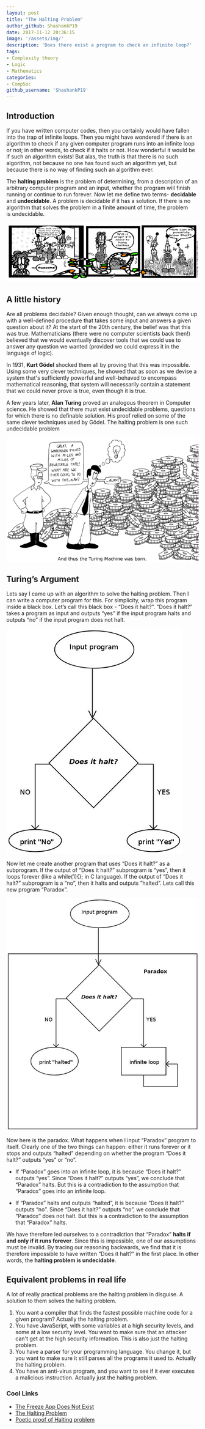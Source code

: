 ```yaml
---
layout: post
title: "The Halting Problem"
author_github: ShashankP19
date: 2017-11-12 20:36:15
image: '/assets/img/'
description: 'Does there exist a program to check an infinite loop?'
tags:
- Complexity theory
- Logic
- Mathematics
categories:
- CompSoc
github_username: 'ShashankP19'
---
```


## Introduction

If you have written computer codes, then you certainly would have fallen into the trap of infinite loops. Then you might have wondered if there is an algorithm to check if any given computer program runs into an infinite loop or not; in other words, to check if it halts or not. How wonderful it would be if such an algorithm exists! But alas, the truth is that there is no such algorithm, not because no one has found such an algorithm yet, but because there is no way of finding such an algorithm ever. 
 
The **halting problem** is the problem of determining, from a description of an arbitrary computer program and an input, whether the program will finish running or continue to run forever. Now let me define two terms- **decidable** and **undecidable**. A problem is decidable if it has a solution. If there is no algorithm that solves the problem in a finite amount of time, the problem is undecidable. 

![Halting-problem](/blog/assets/img/the-halting-problem/halting-problem.png)

## A little history

Are all problems decidable? Given enough thought, can we always come up with a well-defined procedure that takes some input and answers a given question about it? At the start of the 20th century, the belief was that this was true. Mathematicians (there were no computer scientists back then!) believed that we would eventually discover tools that we could use to answer any question we wanted (provided we could express it in the language of logic).

In 1931, **Kurt Gödel** shocked them all by proving that this was impossible. Using some very clever techniques, he showed that as soon as we devise a system that's sufficiently powerful and well-behaved to encompass mathematical reasoning, that system will necessarily contain a statement that we could never prove is true, even though it is true.

A few years later, **Alan Turing** proved an analogous theorem in Computer science. He showed that there must exist undecidable problems, questions for which there is no definable solution. His proof relied on some of the same clever techniques used by Gödel. The halting problem is one such undecidable problem

![Turing](/blog/assets/img/the-halting-problem/turing.png)

## Turing’s Argument 

Lets say I came up with an algorithm to solve the halting problem. Then I can write a computer program for this. For simplicity, wrap this program inside a black box. Let’s call this black box - “Does it halt?”. “Does it halt?” takes a program as input and outputs “yes” if the input program halts and outputs “no” if the input program does not halt. 

![Does it halt](/blog/assets/img/the-halting-problem/img1.jpg)

Now let me create another program that uses “Does it halt?” as a subprogram. If the output of “Does it halt?” subprogram is “yes”, then it  loops forever (like a while(1){}; in C language). If the output of “Does it halt?”  subprogram is a “no”, then it halts and outputs ”halted”. Lets call this new program “Paradox”. 

![Paradox](/blog/assets/img/the-halting-problem/img2.jpg)

Now here is the paradox. What happens when I input “Paradox” program to itself. Clearly one of the two things can happen:  either it runs forever or it stops and outputs “halted” depending on whether the program “Does it halt?” outputs “yes” or “no”.

* If “Paradox” goes into an infinite loop, it is because “Does it halt?” outputs “yes”. Since “Does it halt?” outputs “yes”, we conclude that “Paradox” halts. But this is a contradiction to the assumption that “Paradox” goes into an infinite loop.

* If “Paradox” halts and outputs “halted”, it is because “Does it halt?” outputs “no”. Since “Does it halt?” outputs “no”, we conclude that “Paradox” does not halt. But this is a contradiction to the assumption that “Paradox” halts.

We have therefore led ourselves to a contradiction that “Paradox” **halts if and only if it runs forever**. Since this is impossible, one of our assumptions must be invalid. By tracing our reasoning backwards, we find that it is therefore impossible to have written “Does it halt?” in the first place. In other words, the **halting problem is undecidable**.

## Equivalent problems in real life

A lot of really practical problems are the halting problem in disguise. A solution to them solves the halting problem.

1. You want a compiler that finds the fastest possible machine code for a given program?   Actually the halting problem.
2. You have JavaScript, with some variables at a high security levels, and some at a low security level. You want to make sure that an attacker can't get at the high security information. This is also just the halting problem.
3. You have a parser for your programming language. You change it, but you want to make sure it still parses all the programs it used to. Actually the halting problem.
4. You have an anti-virus program, and you want to see if it ever executes a malicious instruction. Actually just the halting problem.

### Cool Links
* [The Freeze App Does Not Exist](https://thorehusfeldt.wordpress.com/2012/06/25/the-freeze-app-does-not-exist/)
* [The Halting Problem](http://www.cgl.uwaterloo.ca/csk/halt/)
* [Poetic proof of Halting problem](https://www.cs.rice.edu/~vardi/comp409/scooping.pdf)
